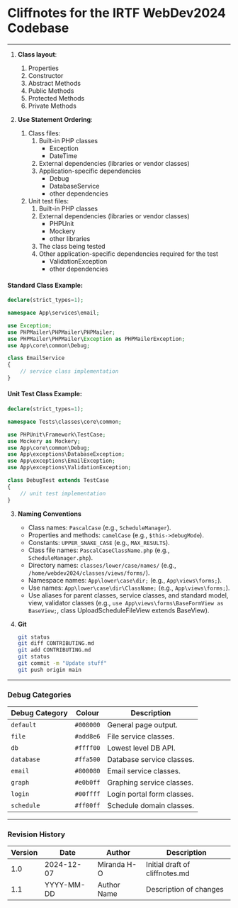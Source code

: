 # Cliffnotes for the IRTF WebDev2024 Codebase

---

1. **Class layout**:
    1. Properties
    2. Constructor
    3. Abstract Methods
    4. Public Methods
    5. Protected Methods
    6. Private Methods

2. **Use Statement Ordering**:
    1. Class files:
        1. Built-in PHP classes
            - Exception
            - DateTime
        2. External dependencies (libraries or vendor classes)
        3. Application-specific dependencies
            - Debug
            - DatabaseService
            - other dependencies
    2. Unit test files:
        1. Built-in PHP classes
        2. External dependencies (libraries or vendor classes)
            - PHPUnit
            - Mockery
            - other libraries
        3. The class being tested
        4. Other application-specific dependencies required for the test
            - ValidationException
            - other dependencies

#### Standard Class Example:
```php
declare(strict_types=1);

namespace App\services\email;

use Exception;
use PHPMailer\PHPMailer\PHPMailer;
use PHPMailer\PHPMailer\Exception as PHPMailerException;
use App\core\common\Debug;

class EmailService
{
    // service class implementation
}
```

#### Unit Test Class Example:
```php
declare(strict_types=1);

namespace Tests\classes\core\common;

use PHPUnit\Framework\TestCase;
use Mockery as Mockery;
use App\core\common\Debug;
use App\exceptions\DatabaseException;
use App\exceptions\EmailException;
use App\exceptions\ValidationException;

class DebugTest extends TestCase
{
    // unit test implementation
}
```

3. **Naming Conventions**
    - Class names: `PascalCase` (e.g., `ScheduleManager`).
    - Properties and methods: `camelCase` (e.g., `$this->debugMode`).
    - Constants: `UPPER_SNAKE_CASE` (e.g., `MAX_RESULTS`).
    - Class file names: `PascalCaseClassName.php` (e.g., `ScheduleManager.php`).
    - Directory names: `classes/lower/case/names/` (e.g., `/home/webdev2024/classes/views/forms/`).
    - Namespace names: `App\lower\case\dir;` (e.g., `App\views\forms;`).
    - Use names: `App\lower\case\dir\ClassName;` (e.g., `App\views\forms;`).
    - Use aliases for parent classes, service classes, and standard model, view, validator classes (e.g., `use App\views\forms\BaseFormView as BaseView;`, class UploadScheduleFileView extends BaseView).

4. **Git**
    ```bash
    git status
    git diff CONTRIBUTING.md
    git add CONTRIBUTING.md
    git status
    git commit -m "Update stuff"
    git push origin main
    ```

---

### Debug Categories
| Debug Category | Colour | Description                  |
|----------------|--------|------------------------------|
| `default`      | `#008000` | General page output.         |
| `file`         | `#add8e6` | File service classes.        |
| `db`           | `#ffff00` | Lowest level DB API.         |
| `database`     | `#ffa500` | Database service classes.    |
| `email`        | `#800080` | Email service classes.       |
| `graph`        | `#e0b0ff` | Graphing service classes.    |
| `login`        | `#00ffff` | Login portal form classes.   |
| `schedule`     | `#ff00ff` | Schedule domain classes.     |

---

### Revision History
| Version | Date       | Author      | Description                       |
|---------|------------|-------------|-----------------------------------|
| 1.0     | 2024-12-07 | Miranda H-O | Initial draft of cliffnotes.md    |
| 1.1     | YYYY-MM-DD | Author Name | Description of changes            |
